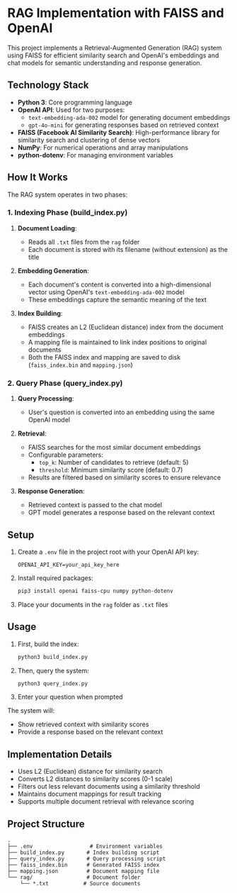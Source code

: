 # RAG Implementation with FAISS and OpenAI

This project implements a Retrieval-Augmented Generation (RAG) system using FAISS for efficient similarity search and OpenAI's embeddings and chat models for semantic understanding and response generation.

## Technology Stack

- **Python 3**: Core programming language
- **OpenAI API**: Used for two purposes:
  - `text-embedding-ada-002` model for generating document embeddings
  - `gpt-4o-mini` for generating responses based on retrieved context
- **FAISS (Facebook AI Similarity Search)**: High-performance library for similarity search and clustering of dense vectors
- **NumPy**: For numerical operations and array manipulations
- **python-dotenv**: For managing environment variables

## How It Works

The RAG system operates in two phases:

### 1. Indexing Phase (build_index.py)

1. **Document Loading**:
   - Reads all `.txt` files from the `rag` folder
   - Each document is stored with its filename (without extension) as the title

2. **Embedding Generation**:
   - Each document's content is converted into a high-dimensional vector using OpenAI's `text-embedding-ada-002` model
   - These embeddings capture the semantic meaning of the text

3. **Index Building**:
   - FAISS creates an L2 (Euclidean distance) index from the document embeddings
   - A mapping file is maintained to link index positions to original documents
   - Both the FAISS index and mapping are saved to disk (`faiss_index.bin` and `mapping.json`)

### 2. Query Phase (query_index.py)

1. **Query Processing**:
   - User's question is converted into an embedding using the same OpenAI model

2. **Retrieval**:
   - FAISS searches for the most similar document embeddings
   - Configurable parameters:
     - `top_k`: Number of candidates to retrieve (default: 5)
     - `threshold`: Minimum similarity score (default: 0.7)
   - Results are filtered based on similarity scores to ensure relevance

3. **Response Generation**:
   - Retrieved context is passed to the chat model
   - GPT model generates a response based on the relevant context

## Setup

1. Create a `.env` file in the project root with your OpenAI API key:
   ```
   OPENAI_API_KEY=your_api_key_here
   ```

2. Install required packages:
   ```bash
   pip3 install openai faiss-cpu numpy python-dotenv
   ```

3. Place your documents in the `rag` folder as `.txt` files

## Usage

1. First, build the index:
   ```bash
   python3 build_index.py
   ```

2. Then, query the system:
   ```bash
   python3 query_index.py
   ```

3. Enter your question when prompted

The system will:
- Show retrieved context with similarity scores
- Provide a response based on the relevant context

## Implementation Details

- Uses L2 (Euclidean) distance for similarity search
- Converts L2 distances to similarity scores (0-1 scale)
- Filters out less relevant documents using a similarity threshold
- Maintains document mappings for result tracking
- Supports multiple document retrieval with relevance scoring

## Project Structure

```
.
├── .env                  # Environment variables
├── build_index.py       # Index building script
├── query_index.py       # Query processing script
├── faiss_index.bin      # Generated FAISS index
├── mapping.json         # Document mapping file
└── rag/                 # Document folder
    └── *.txt           # Source documents
